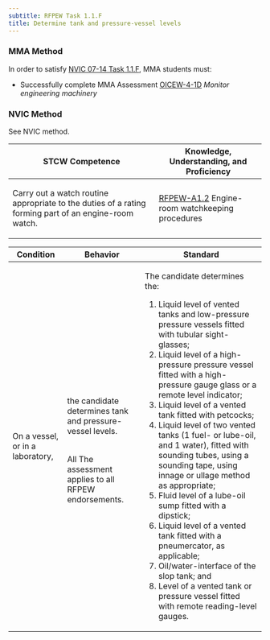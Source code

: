 ```yaml
---
subtitle: RFPEW Task 1.1.F 
title: Determine tank and pressure-vessel levels
---
```



### MMA Method

In order to satisfy  [NVIC 07-14  Task  1.1.F]({{site.baseurl}}/assets/images/nvic-07-14.pdf), MMA students must:

* Successfully complete MMA Assessment [OICEW-4-1D]({{site.baseurl}}/assessments/Engine/OICEW-4-1D) *Monitor engineering machinery*


### NVIC Method

<a onclick="togglevisibility('nvic_methods')" >See NVIC method.</a>

<div id='nvic_methods' class='hide'>

<table>
<thead>
<tr>
<th class='forty'> STCW Competence </th>
<th class='sixty'> Knowledge, Understanding, and Proficiency </th>
</tr>
</thead>




<tbody>
<tr><td markdown='1'>

Carry out a watch routine appropriate to the duties of a rating forming part of an engine-room watch.

</td><td markdown='1'>

[RFPEW-A1.2](../../tables/34.html#RFPEW-A1.2) Engine-room watchkeeping procedures

</td></tr>


</tbody>
</table>


<table>
<thead>
<tr><th class='twenty'>  Condition </th><th class='twenty'> Behavior </th><th  class='sixty'>Standard </th></tr>
</thead>
<tbody >



<tr><td markdown='1'>

On a vessel, or in a laboratory,

</td><td markdown='1'>

the candidate determines tank and pressure- vessel levels.

<br>

<div class="tooltip">All
<span class="tooltiptext">
The assessment applies to all RFPEW endorsements.
</span>
</div>


</td><td markdown='1'>

The candidate determines the:

1. Liquid level of vented tanks and low-pressure pressure vessels fitted with tubular sight-glasses;
2. Liquid level of a high-pressure pressure vessel fitted with a high- pressure gauge glass or a remote level indicator;
3. Liquid level of a vented tank fitted with petcocks;
4. Liquid level of two vented tanks (1 fuel- or lube-oil, and 1 water), fitted with sounding tubes, using a sounding tape, using innage or ullage method as appropriate;
5. Fluid level of a lube-oil sump fitted with a dipstick;
6. Liquid level of a vented tank fitted with a pneumercator, as applicable;
7. Oil/water-interface of the slop tank; and
8. Level of a vented tank or pressure vessel fitted with remote reading-level gauges.

</td></tr>
</tbody>
</table>
</div>
